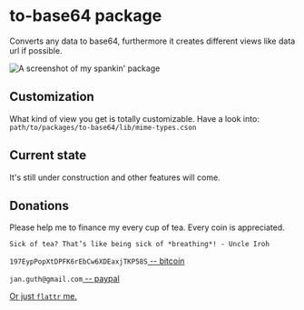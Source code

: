 # to-base64 package
Converts any data to base64, furthermore it creates different views like data url if possible.

![A screenshot of my spankin' package](http://git.jguth.grus.uberspace.de/atom-to-base64/to-base64:view.gif)

## Customization
What kind of view you get is totally customizable.
Have a look into: `path/to/packages/to-base64/lib/mime-types.cson`

## Current state
It's still under construction and other features will come.

## Donations
Please help me to finance my every cup of tea. Every coin is appreciated.

```
Sick of tea? That’s like being sick of *breathing*! - Uncle Iroh
```

`197EypPopXtDPFK6rEbCw6XDEaxjTKP58S`[ -- bitcoin](http://en.wikipedia.org/wiki/Bitcoin)

`jan.guth@gmail.com`[ -- paypal](https://www.paypal.com/us/webapps/mpp/home)

[Or just `flattr`  me.](https://flattr.com/submit/auto?user_id=jguth&url=https://github.com/fentas)
